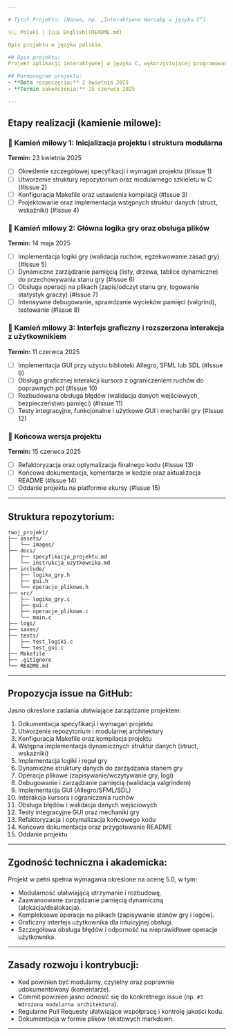 ```yaml
---

# Tytuł Projektu: [Nazwa, np. „Interaktywne Warcaby w języku C”]

🇵🇱 Polski | [🇬🇧 English](README.md)

Opis projektu w języku polskim.

## Opis projektu:
Projekt aplikacji interaktywnej w języku C, wykorzystującej programowanie niskopoziomowe, z modularną strukturą kodu, dynamicznym zarządzaniem pamięcią, kompleksową obsługą błędów oraz graficznym interfejsem użytkownika. Projekt spełnia wymagania zaliczenia na ocenę 5.0, w tym operacje na plikach, efektywne użycie wskaźników i struktur danych oraz intuicyjną obsługę graficzną.

## Harmonogram projektu:
- **Data rozpoczęcia:** 2 kwietnia 2025  
- **Termin zakończenia:** 15 czerwca 2025

---
```


## Etapy realizacji (kamienie milowe):

### 🚩 Kamień milowy 1: Inicjalizacja projektu i struktura modularna
**Termin:** 23 kwietnia 2025
- [ ] Określenie szczegółowej specyfikacji i wymagań projektu (#Issue 1)
- [ ] Utworzenie struktury repozytorium oraz modularnego szkieletu w C (#Issue 2)
- [ ] Konfiguracja Makefile oraz ustawienia kompilacji (#Issue 3)
- [ ] Projektowanie oraz implementacja wstępnych struktur danych (struct, wskaźniki) (#Issue 4)

### 🚩 Kamień milowy 2: Główna logika gry oraz obsługa plików
**Termin:** 14 maja 2025
- [ ] Implementacja logiki gry (walidacja ruchów, egzekwowanie zasad gry) (#Issue 5)
- [ ] Dynamiczne zarządzanie pamięcią (listy, drzewa, tablice dynamiczne) do przechowywania stanu gry (#Issue 6)
- [ ] Obsługa operacji na plikach (zapis/odczyt stanu gry, logowanie statystyk graczy) (#Issue 7)
- [ ] Intensywne debugowanie, sprawdzanie wycieków pamięci (valgrind), testowanie (#Issue 8)

### 🚩 Kamień milowy 3: Interfejs graficzny i rozszerzona interakcja z użytkownikiem
**Termin:** 11 czerwca 2025
- [ ] Implementacja GUI przy użyciu biblioteki Allegro, SFML lub SDL (#Issue 9)
- [ ] Obsługa graficznej interakcji kursora z ograniczeniem ruchów do poprawnych pól (#Issue 10)
- [ ] Rozbudowana obsługa błędów (walidacja danych wejściowych, bezpieczeństwo pamięci) (#Issue 11)
- [ ] Testy integracyjne, funkcjonalne i użytkowe GUI i mechaniki gry (#Issue 12)

### 🚩 Końcowa wersja projektu
**Termin:** 15 czerwca 2025
- [ ] Refaktoryzacja oraz optymalizacja finalnego kodu (#Issue 13)
- [ ] Końcowa dokumentacja, komentarze w kodzie oraz aktualizacja README (#Issue 14)
- [ ] Oddanie projektu na platformie ekursy (#Issue 15)

---

## Struktura repozytorium:
```
twoj_projekt/
├── assets/
│   └── images/
├── docs/
│   ├── specyfikacja_projektu.md
│   └── instrukcja_uzytkownika.md
├── include/
│   ├── logika_gry.h
│   ├── gui.h
│   └── operacje_plikowe.h
├── src/
│   ├── logika_gry.c
│   ├── gui.c
│   ├── operacje_plikowe.c
│   └── main.c
├── logs/
├── saves/
├── tests/
│   ├── test_logiki.c
│   └── test_gui.c
├── Makefile
├── .gitignore
└── README.md
```

---

## Propozycja issue na GitHub:
Jasno określone zadania ułatwiające zarządzanie projektem:

1. Dokumentacja specyfikacji i wymagań projektu
2. Utworzenie repozytorium i modularnej architektury
3. Konfiguracja Makefile oraz kompilacja projektu
4. Wstępna implementacja dynamicznych struktur danych (struct, wskaźniki)
5. Implementacja logiki i reguł gry
6. Dynamiczne struktury danych do zarządzania stanem gry
7. Operacje plikowe (zapisywanie/wczytywanie gry, logi)
8. Debugowanie i zarządzanie pamięcią (walidacja valgrindem)
9. Implementacja GUI (Allegro/SFML/SDL)
10. Interakcja kursora i ograniczenia ruchów
11. Obsługa błędów i walidacja danych wejściowych
12. Testy integracyjne GUI oraz mechaniki gry
13. Refaktoryzacja i optymalizacja końcowego kodu
14. Końcowa dokumentacja oraz przygotowanie README
15. Oddanie projektu 

---

## Zgodność techniczna i akademicka:
Projekt w pełni spełnia wymagania określone na ocenę 5.0, w tym:

- Modularność ułatwiającą utrzymanie i rozbudowę.
- Zaawansowane zarządzanie pamięcią dynamiczną (alokacja/dealokacja).
- Kompleksowe operacje na plikach (zapisywanie stanów gry i logów).
- Graficzny interfejs użytkownika dla intuicyjnej obsługi.
- Szczegółowa obsługa błędów i odporność na nieprawidłowe operacje użytkownika.

---

## Zasady rozwoju i kontrybucji:
- Kod powinien być modularny, czytelny oraz poprawnie udokumentowany (komentarze).
- Commit powinien jasno odnosić się do konkretnego issue (np. `#3 Wdrożona modularna architektura`).
- Regularne Pull Requesty ułatwiające współpracę i kontrolę jakości kodu.
- Dokumentacja w formie plików tekstowych markdown.

---

